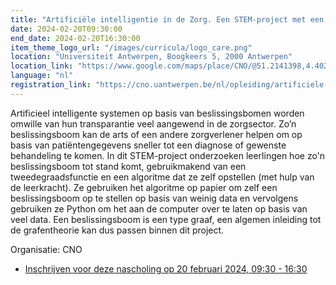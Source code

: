 ```yaml
---
title: "Artificiële intelligentie in de Zorg. Een STEM-project met een belangrijke rol voor wiskunde en informaticawetenschappen"
date: 2024-02-20T09:30:00
end_date: 2024-02-20T16:30:00
item_theme_logo_url: "/images/curricula/logo_care.png"
location: "Universiteit Antwerpen, Boogkeers 5, 2000 Antwerpen"
location_link: "https://www.google.com/maps/place/CNO/@51.2141398,4.4021687,17z/data=!3m1!4b1!4m5!3m4!1s0x47c3f6ff172ceed5:0xb3b8225c72873810!8m2!3d51.2141398!4d4.4043574"
language: "nl"
registration_link: "https://cno.uantwerpen.be/nl/opleiding/artificiele-intelligentie-in-de-zorg-een-stem-project-met-een-belangrijke-rol-voor-wiskunde-en-informaticawetenschappen-79222?filter="
---
```


Artificieel intelligente systemen op basis van beslissingsbomen worden omwille van hun transparantie veel aangewend in de zorgsector. Zo’n beslissingsboom kan de arts of een andere zorgverlener helpen om op basis van patiëntengegevens sneller tot een diagnose of gewenste behandeling te komen.
In dit STEM-project onderzoeken leerlingen hoe zo'n beslissingsboom tot stand komt, gebruikmakend van een tweedegraadsfunctie en een algoritme dat ze zelf opstellen (met hulp van de leerkracht). Ze gebruiken het algoritme op papier om zelf een beslissingsboom op te stellen op basis van weinig data en vervolgens gebruiken ze Python om het aan de computer over te laten op basis van veel data.
Een beslissingsboom is een type graaf, een algemen inleiding tot de grafentheorie kan dus passen binnen dit project.

Organisatie: CNO

- [Inschrijven voor deze nascholing op 20 februari 2024, 09:30 - 16:30](https://cno.uantwerpen.be/nl/opleiding/artificiele-intelligentie-in-de-zorg-een-stem-project-met-een-belangrijke-rol-voor-wiskunde-en-informaticawetenschappen-79222?filter=)
